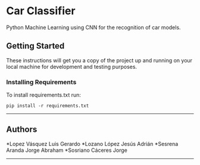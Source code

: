 # Car Classifier

Python Machine Learning using CNN for the recognition of car models.

## Getting Started

These instructions will get you a copy of the project up and running on your local machine for development and testing purposes.

### Installing Requirements

To install requirements.txt run:

```
pip install -r requirements.txt
```
----------------------------------

## Authors

*Lopez Vásquez Luis Gerardo
*Lozano López Jesús Adrián
*Sesrena Aranda Jorge Abraham
*Sosriano Cáceres Jorge

----------------------------------



